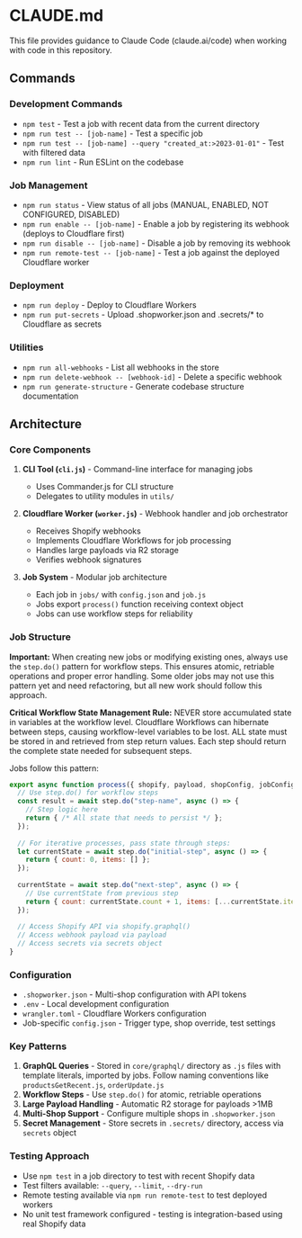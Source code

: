 # CLAUDE.md

This file provides guidance to Claude Code (claude.ai/code) when working with code in this repository.

## Commands

### Development Commands
- `npm test` - Test a job with recent data from the current directory
- `npm run test -- [job-name]` - Test a specific job
- `npm run test -- [job-name] --query "created_at:>2023-01-01"` - Test with filtered data
- `npm run lint` - Run ESLint on the codebase

### Job Management
- `npm run status` - View status of all jobs (MANUAL, ENABLED, NOT CONFIGURED, DISABLED)
- `npm run enable -- [job-name]` - Enable a job by registering its webhook (deploys to Cloudflare first)
- `npm run disable -- [job-name]` - Disable a job by removing its webhook
- `npm run remote-test -- [job-name]` - Test a job against the deployed Cloudflare worker

### Deployment
- `npm run deploy` - Deploy to Cloudflare Workers
- `npm run put-secrets` - Upload .shopworker.json and .secrets/* to Cloudflare as secrets

### Utilities
- `npm run all-webhooks` - List all webhooks in the store
- `npm run delete-webhook -- [webhook-id]` - Delete a specific webhook
- `npm run generate-structure` - Generate codebase structure documentation

## Architecture

### Core Components

1. **CLI Tool (`cli.js`)** - Command-line interface for managing jobs
   - Uses Commander.js for CLI structure
   - Delegates to utility modules in `utils/`

2. **Cloudflare Worker (`worker.js`)** - Webhook handler and job orchestrator
   - Receives Shopify webhooks
   - Implements Cloudflare Workflows for job processing
   - Handles large payloads via R2 storage
   - Verifies webhook signatures

3. **Job System** - Modular job architecture
   - Each job in `jobs/` with `config.json` and `job.js`
   - Jobs export `process()` function receiving context object
   - Jobs can use workflow steps for reliability

### Job Structure

**Important:** When creating new jobs or modifying existing ones, always use the `step.do()` pattern for workflow steps. This ensures atomic, retriable operations and proper error handling. Some older jobs may not use this pattern yet and need refactoring, but all new work should follow this approach.

**Critical Workflow State Management Rule:** NEVER store accumulated state in variables at the workflow level. Cloudflare Workflows can hibernate between steps, causing workflow-level variables to be lost. ALL state must be stored in and retrieved from step return values. Each step should return the complete state needed for subsequent steps.

Jobs follow this pattern:
```javascript
export async function process({ shopify, payload, shopConfig, jobConfig, env, secrets, step }) {
  // Use step.do() for workflow steps
  const result = await step.do("step-name", async () => {
    // Step logic here
    return { /* All state that needs to persist */ };
  });
  
  // For iterative processes, pass state through steps:
  let currentState = await step.do("initial-step", async () => {
    return { count: 0, items: [] };
  });
  
  currentState = await step.do("next-step", async () => {
    // Use currentState from previous step
    return { count: currentState.count + 1, items: [...currentState.items, newItem] };
  });
  
  // Access Shopify API via shopify.graphql()
  // Access webhook payload via payload
  // Access secrets via secrets object
}
```

### Configuration

- `.shopworker.json` - Multi-shop configuration with API tokens
- `.env` - Local development configuration
- `wrangler.toml` - Cloudflare Workers configuration
- Job-specific `config.json` - Trigger type, shop override, test settings

### Key Patterns

1. **GraphQL Queries** - Stored in `core/graphql/` directory as `.js` files with template literals, imported by jobs. Follow naming conventions like `productsGetRecent.js`, `orderUpdate.js`
2. **Workflow Steps** - Use `step.do()` for atomic, retriable operations
3. **Large Payload Handling** - Automatic R2 storage for payloads >1MB
4. **Multi-Shop Support** - Configure multiple shops in `.shopworker.json`
5. **Secret Management** - Store secrets in `.secrets/` directory, access via `secrets` object

### Testing Approach

- Use `npm test` in a job directory to test with recent Shopify data
- Test filters available: `--query`, `--limit`, `--dry-run`
- Remote testing available via `npm run remote-test` to test deployed workers
- No unit test framework configured - testing is integration-based using real Shopify data